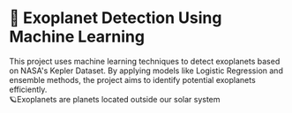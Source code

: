 # 🌌 Exoplanet Detection Using Machine Learning
<div>This project uses machine learning techniques to detect exoplanets based on NASA's Kepler Dataset. By applying models like Logistic Regression and ensemble methods, the project aims to identify potential exoplanets efficiently.</div>
<div>🪐Exoplanets are planets located outside our solar system</div>

